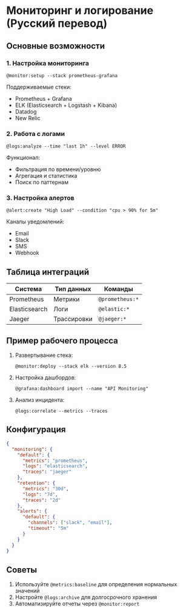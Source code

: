 # Мониторинг и логирование (Русский перевод)

## Основные возможности

### 1. Настройка мониторинга
```cursor
@monitor:setup --stack prometheus-grafana
```
Поддерживаемые стеки:
- Prometheus + Grafana
- ELK (Elasticsearch + Logstash + Kibana)
- Datadog
- New Relic

### 2. Работа с логами
```cursor
@logs:analyze --time "last 1h" --level ERROR
```
Функционал:
- Фильтрация по времени/уровню
- Агрегация и статистика
- Поиск по паттернам

### 3. Настройка алертов
```cursor
@alert:create "High Load" --condition "cpu > 90% for 5m"
```
Каналы уведомлений:
- Email
- Slack
- SMS
- Webhook

## Таблица интеграций

| Система        | Тип данных       | Команды                  |
|----------------|------------------|--------------------------|
| Prometheus     | Метрики          | `@prometheus:*`          |
| Elasticsearch  | Логи             | `@elastic:*`             |
| Jaeger         | Трассировки      | `@jaeger:*`              |

## Пример рабочего процесса
1. Развертывание стека:
   ```cursor
   @monitor:deploy --stack elk --version 8.5
   ```
2. Настройка дашбордов:
   ```cursor
   @grafana:dashboard import --name "API Monitoring"
   ```
3. Анализ инцидента:
   ```cursor
   @logs:correlate --metrics --traces
   ```

## Конфигурация
```json
{
  "monitoring": {
    "default": {
      "metrics": "prometheus",
      "logs": "elasticsearch",
      "traces": "jaeger"
    },
    "retention": {
      "metrics": "30d",
      "logs": "7d",
      "traces": "2d"
    },
    "alerts": {
      "default": {
        "channels": ["slack", "email"],
        "timeout": "5m"
      }
    }
  }
}
```

## Советы
1. Используйте `@metrics:baseline` для определения нормальных значений
2. Настройте `@logs:archive` для долгосрочного хранения
3. Автоматизируйте отчеты через `@monitor:report`